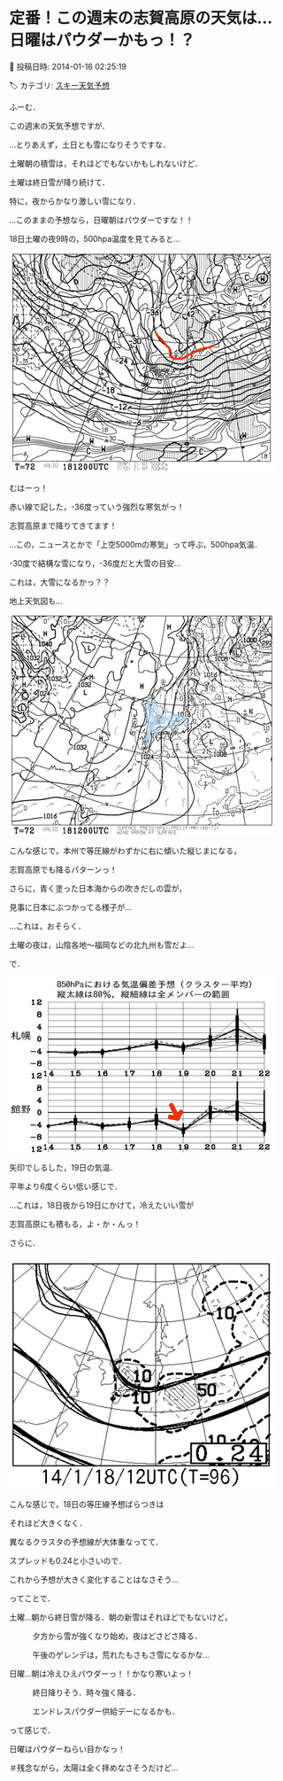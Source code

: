 # 定番！この週末の志賀高原の天気は…日曜はパウダーかもっ！？

📅 投稿日時: 2014-01-16 02:25:19

🏷️ カテゴリ: [スキー天気予想](c6554f5c3c106093b511a8daae23757e8.md)

ふーむ．





この週末の天気予想ですが．


…とりあえず，土日とも雪になりそうですな．





土曜朝の積雪は，それほどでもないかもしれないけど．


土曜は終日雪が降り続けて．


特に，夜からかなり激しい雪になり．





…このままの予想なら，日曜朝はパウダーですな！！





18日土曜の夜9時の，500hpa温度を見てみると…




![0a7fa7b865a1ac4b417373fec87c9125.jpg](images/0a7fa7b865a1ac4b417373fec87c9125.jpg)




むはーっ！


赤い線で記した，-36度っていう強烈な寒気がっ！


志賀高原まで降りてきてます！


…この，ニュースとかで「上空5000mの寒気」って呼ぶ，500hpa気温．


-30度で結構な雪になり，-36度だと大雪の目安…


これは，大雪になるかっ？？





地上天気図も…




![75b575ce1bde91ba78c177f0d13218bf.jpg](images/75b575ce1bde91ba78c177f0d13218bf.jpg)




こんな感じで，本州で等圧線がわずかに右に傾いた縦じまになる，


志賀高原でも降るパターンっ！


さらに，青く塗った日本海からの吹きだしの雲が，


見事に日本にぶつかってる様子が…


…これは，おそらく．


土曜の夜は，山陰各地～福岡などの北九州も雪だよ…





で．




![d3c62c80ad65028d5a8a5a3bb8e29cea.jpg](images/d3c62c80ad65028d5a8a5a3bb8e29cea.jpg)




矢印でしるした，19日の気温．


平年より6度くらい低い感じで．





…これは，18日夜から19日にかけて，冷えたいい雪が


志賀高原にも積もる，よ・か・んっ！





さらに．




![85d4ceb6c95f3008f89002ef58b4108b.jpg](images/85d4ceb6c95f3008f89002ef58b4108b.jpg)




こんな感じで，18日の等圧線予想ばらつきは


それほど大きくなく．


異なるクラスタの予想線が大体重なってて．


スプレッドも0.24と小さいので．


これから予想が大きく変化することはなさそう…





ってことで．





土曜…朝から終日雪が降る．朝の新雪はそれほどでもないけど，


　　　夕方から雪が強くなり始め，夜はどさどさ降る．


　　　午後のゲレンデは，荒れたもさもさ雪になるかな…





日曜…朝は冷えひえパウダーっ！！かなり寒いよっ！


　　　終日降りそう．時々強く降る．


　　　エンドレスパウダー供給デーになるかも．





って感じで．


日曜はパウダーねらい目かなっ！





＃残念ながら，太陽は全く拝めなさそうだけど…

